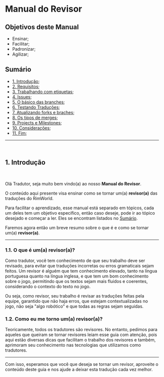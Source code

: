 # Manual do Revisor

## Objetivos deste Manual

- Ensinar;
- Facilitar;
- Padronizar;
- Agilizar;

## Sumário

- [1. Introdução](#1-introdução);
- [2. Requisitos](#2-requisitos);
- [3. Trabalhando com etiquetas](#3-como-contribuir);
- [4. Issues](#4-issues);
- [5. O básico das branches](#5-o-básico-das-branches);
- [6. Testando Traduções](#6-testando-traduções);
- [7. Atualizando forks e braches](#7-atualizando-forks-e-braches);
- [8. Os tipos de merges](#8-os-tipos-de-merges);
- [9. Projects e Milestones](#9-projects-e-milestones);
- [10. Considerações](#10-considerações);
- [11. Fim](#11-fim);

-------
<br>

## 1. Introdução

<br>

Olá Tradutor, seja muito bem vindo(a) ao nosso **Manual do Revisor**.

O conteúdo aqui presente visa ensinar como se tornar um(a) **revisor(a)** das traduções do RimWorld.

Para facilitar o aprendizado, esse manual está separado em tópicos, cada um deles tem um objetivo específico, então caso deseje, pode ir ao tópico desejado e começar a ler. Eles se encontram listados no [Sumário](#sumário).

Faremos agora então um breve resumo sobre o que é e como se tornar um(a) **revisor(a)**.

-------

### 1.1. O que é um(a) revisor(a)?
Como tradutor, você tem conhecimento de que seu trabalho deve ser revisado, para evitar que traduções incorretas ou erros gramaticais sejam feitos. Um revisor é alguém que tem conhecimento elevado, tanto na língua portuguesa quanto na língua inglesa, e que tem um bom conhecimento sobre o jogo, permitindo que os textos sejam mais fluidos e coerentes, considerando o contexto do texto no jogo.

Ou seja, como revisor, seu trabalho é revisar as traduções feitas pela equipe, garantido que não haja erros, que estejam contextualizadas no jogo, não seja "algo robótico" e que todas as regras sejam seguidas.

### 1.2. Como eu me torno um(a) revisor(a)?
Teoricamente, todos os tradutores são revisores. No entanto, pedimos para aqueles que queiram se tornar revisores leiam esse guia com atenção, pois aqui estão diversas dicas que facilitam o trabalho dos revisores e também, aprimoram seu conhecimento nas tecnologias que utilizamos como tradutores.

-------

Com isso, esperamos que você que deseja se tornar um revisor, aproveite o conteúdo deste guia e nos ajude a deixar esta tradução cada vez melhor.
